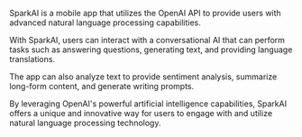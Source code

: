 SparkAI is a mobile app that utilizes the OpenAI API to provide users with advanced natural language processing capabilities.

With SparkAI, users can interact with a conversational AI that can perform tasks such as answering questions, generating text, and providing language translations. 

The app can also analyze text to provide sentiment analysis, summarize long-form content, and generate writing prompts. 

By leveraging OpenAI's powerful artificial intelligence capabilities, SparkAI offers a unique and innovative way for users to engage with and utilize natural language processing technology.
